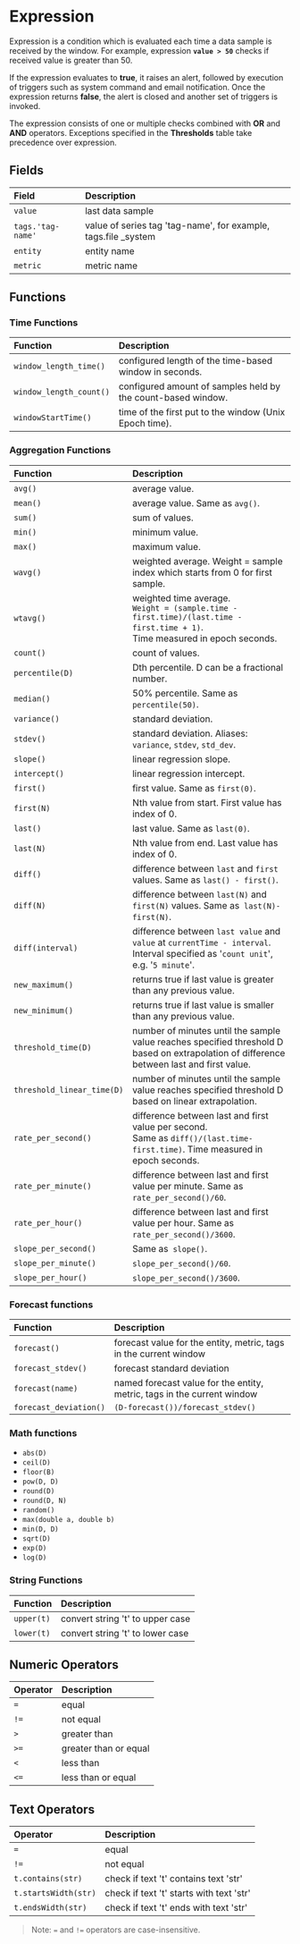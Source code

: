 # Expression

Expression is a condition which is evaluated each time a data sample is
received by the window. For example, expression **`value > 50`** checks if
received value is greater than 50.

If the expression evaluates to **true**, it raises an alert, followed by
execution of triggers such as system command and email notification. Once
the expression returns **false**, the alert is closed and another set of
triggers is invoked.

The expression consists of one or multiple checks combined with **OR** and
**AND** operators. Exceptions specified in the **Thresholds** table take
precedence over expression.

## Fields

**Field** | **Description**
:--- | :---
`value` | last data sample
`tags.'tag-name'` | value of series tag 'tag-name', for example, tags.file _system
`entity` | entity name
`metric` | metric name

## Functions
### Time Functions

**Function** | **Description**
:--- | :---
`window_length_time()` | configured length of the time-based window in seconds.
`window_length_count()` | configured amount of samples held by the count-based window.
`windowStartTime()` | time of the first put to the window (Unix Epoch time).

### Aggregation Functions

**Function** | **Description**
:--- | :---
`avg()` | average value.
`mean()` | average value. Same as `avg()`.
`sum()` | sum of values.
`min()` | minimum value.
`max()` | maximum value.
`wavg()` | weighted average. Weight = sample index which starts from 0 for first sample.
`wtavg()` | weighted time average.<br>`Weight = (sample.time - first.time)/(last.time - first.time + 1)`. <br>Time measured in epoch seconds.
`count()` | count of values.
`percentile(D)` | Dth percentile. D can be a fractional number.
`median()` | 50% percentile. Same as `percentile(50)`.
`variance()` | standard deviation.
`stdev()` | standard deviation. Aliases: `variance`, `stdev`, `std_dev`.
`slope()` | linear regression slope.
`intercept()` | linear regression intercept.
`first()` | first value. Same as `first(0)`.
`first(N)` | Nth value from start. First value has index of 0.
`last()` | last value. Same as `last(0)`.
`last(N)` | Nth value from end. Last value has index of 0.
`diff()` | difference between `last` and `first` values. Same as `last() - first()`.
`diff(N)` | difference between `last(N)` and `first(N)` values. Same as` last(N)-first(N)`.
`diff(interval)` | difference between `last value` and `value` at `currentTime - interval`. <br>Interval specified as '`count unit`', e.g. '`5 minute`'.
`new_maximum()` | returns true if last value is greater than any previous value.
`new_minimum()` | returns true if last value is smaller than any previous value.
`threshold_time(D)` | number of minutes until the sample value reaches specified threshold D<br> based on extrapolation of difference between last and first value.
`threshold_linear_time(D)` | number of minutes until the sample value reaches specified threshold D<br> based on linear extrapolation.
`rate_per_second()` | difference between last and first value per second. <br>Same as `diff()/(last.time-first.time)`. Time measured in epoch seconds.
`rate_per_minute()` | difference between last and first value per minute. Same as `rate_per_second()/60`.
`rate_per_hour()` | difference between last and first value per hour. Same as `rate_per_second()/3600`.
`slope_per_second()` | Same as` slope()`.
`slope_per_minute()` | `slope_per_second()/60`.
`slope_per_hour()` | `slope_per_second()/3600`.

### Forecast functions

**Function** | **Description**
:--- | :---
`forecast()` | forecast value for the entity, metric, tags in the current window
`forecast_stdev()` | forecast standard deviation
`forecast(name)` | named forecast value for the entity, metric, tags in the current window
`forecast_deviation()` | `(D-forecast())/forecast_stdev()`

### Math functions

* `abs(D)`
* `ceil(D)`
* `floor(В)`
* `pow(D, D)`
* `round(D)`
* `round(D, N)`
* `random()`
* `max(double a, double b)`
* `min(D, D)`
* `sqrt(D)`
* `exp(D)`
* `log(D)`

### String Functions

**Function** | **Description**
:--- | :---
`upper(t)` | convert string 't' to upper case
`lower(t)` | convert string 't' to lower case

## Numeric Operators

**Operator** | **Description**
:--- | :---
`=` | equal
`!=` | not equal
`>` | greater than
`>=` | greater than or equal
`<` | less than
`<=` | less than or equal

## Text Operators

**Operator** | **Description**
:--- | :---
`=` | equal
`!=` | not equal
`t.contains(str)` | check if text 't' contains text 'str'
`t.startsWidth(str)` | check if text 't' starts with text 'str'
`t.endsWidth(str)` | check if text 't' ends with text 'str'

> Note: `=` and `!=` operators are case-insensitive.


